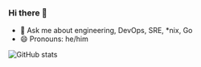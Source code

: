 ### Hi there 👋

- 💬 Ask me about engineering, DevOps, SRE, *nix, Go
- 😄 Pronouns: he/him

![GitHub stats](https://github-readme-stats.vercel.app/api?username=vovinacci&show_icons=true&theme=solarized-dark&count_private=true)
